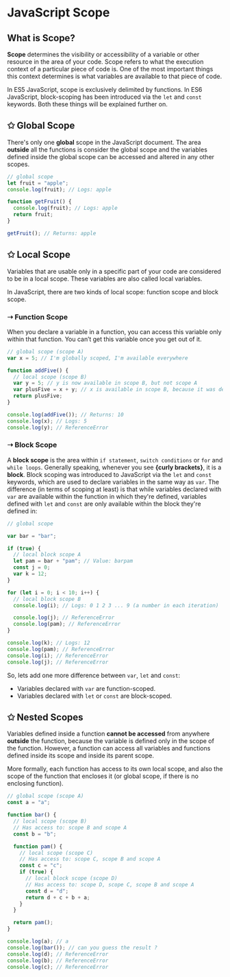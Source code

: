 # JavaScript Scope

## What is Scope?

**Scope** determines the visibility or accessibility of a variable or other resource in the area of your code. Scope refers to what the execution context of a particular piece of code is. One of the most important things this context determines is what variables are available to that piece of code.

In ES5 JavaScript, scope is exclusively delimited by functions. In ES6 JavaScript, block-scoping has been introduced via the `let` and `const` keywords. Both these things will be explained further on.

##  ✩ Global Scope

There's only one **global** scope in the JavaScript document. The area **outside** all the functions is consider the global scope and the variables defined inside the global scope can be accessed and altered in any other scopes.

```javascript
// global scope
let fruit = "apple";
console.log(fruit); // Logs: apple

function getFruit() {
  console.log(fruit); // Logs: apple
  return fruit;
}

getFruit(); // Returns: apple
```

## ✩ Local Scope

Variables that are usable only in a specific part of your code are considered to be in a local scope. These variables are also called local variables.

In JavaScript, there are two kinds of local scope: function scope and block scope.

### ➝  Function Scope

When you declare a variable in a function, you can access this variable only within that function. You can’t get this variable once you get out of it.

```js
// global scope (scope A)
var x = 5; // I'm globally scoped, I'm available everywhere

function addFive() {
  // local scope (scope B)
  var y = 5; // y is now available in scope B, but not scope A
  var plusFive = x + y; // x is available in scope B, because it was defined in global scope
  return plusFive;
}

console.log(addFive()); // Returns: 10
console.log(x); // Logs: 5
console.log(y); // ReferenceError
```

### ➝  Block Scope

A **block scope** is the area within `if statement`, `switch conditions` or `for` and `while loops`. Generally speaking, whenever you see **{curly brackets}**, it is a **block**. Block scoping was introduced to JavaScript via the `let` and `const` keywords, which are used to declare variables in the same way as `var`. The difference (in terms of scoping at least) is that while variables declared with `var` are available within the function in which they're defined, variables defined with `let` and `const` are only available within the block they're defined in:

```javascript
// global scope

var bar = "bar";

if (true) {
  // local block scope A
  let pam = bar + "pam"; // Value: barpam
  const j = 0;
  var k = 12;
}

for (let i = 0; i < 10; i++) {
  // local block scope B
  console.log(i); // Logs: 0 1 2 3 ... 9 (a number in each iteration)

  console.log(j); // ReferenceError
  console.log(pam); // ReferenceError
}

console.log(k); // Logs: 12
console.log(pam); // ReferenceError
console.log(i); // ReferenceError
console.log(j); // ReferenceError
```

So, lets add one more difference between `var`, `let` and `const`:

- Variables declared with `var` are function-scoped.
- Variables declared with `let` or `const` are block-scoped.


## ✩ Nested Scopes

Variables defined inside a function **cannot be accessed** from anywhere **outside** the function, because the variable is defined only in the scope of the function. However, a function can access all variables and functions defined inside its scope and inside its parent scope.

More formally, each function has access to its own local scope, and also the scope of the function that encloses it (or global scope, if there is no enclosing function).

```javascript
// global scope (scope A)
const a = "a";

function bar() {
  // local scope (scope B)
  // Has access to: scope B and scope A
  const b = "b";

  function pam() {
    // local scope (scope C)
    // Has access to: scope C, scope B and scope A
    const c = "c";
    if (true) {
      // local block scope (scope D)
      // Has access to: scope D, scope C, scope B and scope A
      const d = "d";
      return d + c + b + a;
    }
  }

  return pam();
}

console.log(a); // a
console.log(bar()); // can you guess the result ?
console.log(d); // ReferenceError
console.log(b); // ReferenceError
console.log(c); // ReferenceError
```